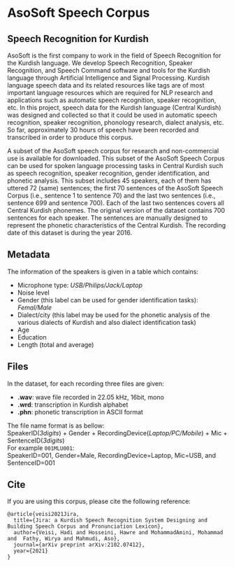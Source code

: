AsoSoft Speech Corpus
=====================

## Speech Recognition for Kurdish

AsoSoft is the first company to work in the field of Speech Recognition for the Kurdish language. We develop Speech Recognition, Speaker Recognition, and Speech Command software and tools for the Kurdish language through Artificial Intelligence and Signal Processing. Kurdish language speech data and its related resources like tags are of most important language resources which are required for NLP research and applications such as automatic speech recognition, speaker recognition, etc. In this project, speech data for the Kurdish language (Central Kurdish) was designed and collected so that it could be used in automatic speech recognition, speaker recognition, phonology research, dialect analysis, etc. So far, approximately 30 hours of speech have been recorded and transcribed in order to produce this corpus.

A subset of the AsoSoft speech corpus for research and non-commercial use is available for downloaded. This subset of the AsoSoft Speech Corpus can be used for spoken language processing tasks in Central Kurdish such as speech recognition, speaker recognition, gender identification, and phonetic analysis. This subset includes 45 speakers, each of them has uttered 72 (same) sentences; the first 70 sentences of the AsoSoft Speech Corpus (i.e., sentence 1 to sentence 70) and the last two sentences (i.e., sentence 699 and sentence 700). Each of the last two sentences covers all Central Kurdish phonemes. The original version of the dataset contains 700 sentences for each speaker. The sentences are manually designed to represent the phonetic characteristics of the Central Kurdish. The recording date of this dataset is during the year 2016.

## Metadata

The information of the speakers is given in a table which contains:

*   Microphone type: _USB/Philips/Jack/Laptop_
*   Noise level
*   Gender (this label can be used for gender identification tasks): _Femal/Male_
*   Dialect/city (this label may be used for the phonetic analysis of the various dialects of Kurdish and also dialect identification task)
*   Age
*   Education
*   Length (total and average)

## Files

In the dataset, for each recording three files are given:

*   **.wav**: wave file recorded in 22.05 kHz, 16bit, mono
*   **.wrd**: transcription in Kurdish alphabet
*   **.phn**: phonetic transcription in ASCII format

The file name format is as bellow:  
SpeakerID(_3digits_) + Gender + RecordingDevice(_Laptop/PC/Mobile_) + Mic + SentenceID(_3digits_)  
For example `001MLU001`:  
SpeakerID=001, Gender=Male, RecordingDevice=Laptop, Mic=USB, and SentenceID=001



##  Cite
If you are using this corpus, please cite the following reference:
~~~
@article{veisi2021Jira,
  title={Jira: a Kurdish Speech Recognition System Designing and Building Speech Corpus and Pronunciation Lexicon},
  author={Veisi, Hadi and Hosseini, Hawre and MohammadAmini, Mohammad and  Fathy, Wirya and Mahmudi, Aso},
  journal={arXiv preprint arXiv:2102.07412},
  year={2021}
}
~~~
